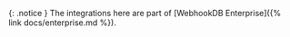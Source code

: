 {: .notice }
The integrations here are part of [WebhookDB Enterprise]({% link docs/enterprise.md %}).